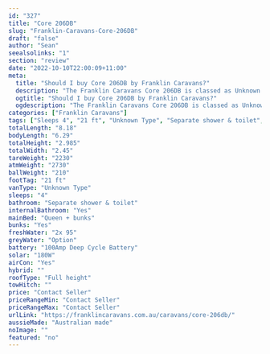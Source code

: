 ```yaml
---
id: "327"
title: "Core 206DB"
slug: "Franklin-Caravans-Core-206DB"
draft: "false"
author: "Sean"
seealsolinks: "1"
section: "review"
date: "2022-10-10T22:00:09+11:00"
meta:
  title: "Should I buy Core 206DB by Franklin Caravans?"
  description: "The Franklin Caravans Core 206DB is classed as Unknown Type, and sleeps 4 people. It is Australian made and comes in at 21 ft. It generally has Separate shower & toilet."
  ogtitle: "Should I buy Core 206DB by Franklin Caravans?"
  ogdescription: "The Franklin Caravans Core 206DB is classed as Unknown Type, and sleeps 4 people. It is Australian made and comes in at 21 ft. It generally has Separate shower & toilet."
categories: ["Franklin Caravans"]
tags: ["Sleeps 4", "21 ft", "Unknown Type", "Separate shower & toilet", "Full height", "Price Unknown"]
totalLength: "8.18"
bodyLength: "6.29"
totalHeight: "2.985"
totalWidth: "2.45"
tareWeight: "2230"
atmWeight: "2730"
ballWeight: "210"
footTag: "21 ft"
vanType: "Unknown Type"
sleeps: "4"
bathroom: "Separate shower & toilet"
internalBathroom: "Yes"
mainBed: "Queen + bunks"
bunks: "Yes"
freshWater: "2x 95"
greyWater: "Option"
battery: "100Amp Deep Cycle Battery"
solar: "180W"
airCon: "Yes"
hybrid: ""
roofType: "Full height"
towHitch: ""
price: "Contact Seller"
priceRangeMin: "Contact Seller"
priceRangeMax: "Contact Seller"
urlLink: "https://franklincaravans.com.au/caravans/core-206db/"
aussieMade: "Australian made"
noImage: ""
featured: "no"
---
```

